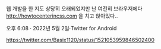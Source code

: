 
웹 개발을 한 지도 상당히 오래되었지만 난 여전히 브라우저에다 http://howtocenterincss.com 을 치고 앉아있다..

오후 6:08 · 2022년 5월 2일·Twitter for Android

https://twitter.com/Basix1120/status/1521053959846502400

